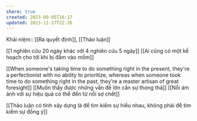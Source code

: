 ```yaml
---
share: true
created: 2023-09-05T16:17
updated: 2023-11-27T22:26
---
```

Khái niệm:: [[Ra quyết định]], [[Thảo luận]]

[[1 nghiên cứu 20 ngày khác với 4 nghiên cứu 5 ngày]]
[[Ai cũng có một kế hoạch cho tới khi bị đấm vào mồm]]

[[When someone's taking time to do something right in the present, they're a perfectionist with no ability to prioritize, whereas when someone took time to do something right in the past, they're a master artisan of great foresight]]
[[Muốn thấy được những vấn đề lớn cần sự thong thả]]
[[Nỗi ám ảnh với sự hiệu quả có thể đến từ nỗi sợ chết]]

[[Thảo luận có tính xây dựng là để tìm kiếm sự hiểu nhau, không phải để tìm kiếm sự đồng ý]]